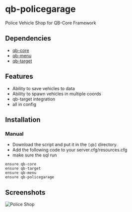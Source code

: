# qb-policegarage
Police Vehicle Shop for QB-Core Framework

## Dependencies
- [qb-core](https://github.com/qbcore-framework/qb-core)
- [qb-menu](https://github.com/qbcore-framework/qb-menu)
- [qb-target](https://github.com/BerkieBb/qb-target)

## Features
- Ability to save vehicles to data
- Ability to spawn vehicles in multiple coords
- qb-target integration
- all in config

## Installation

### Manual
- Download the script and put it in the `[qb]` directory.
- Add the following code to your server.cfg/resources.cfg
- make sure the sql run
```
ensure qb-core
ensure qb-target
ensure qb-menu
ensure qb-policegarage
```

## Screenshots
![Police Shop](https://user-images.githubusercontent.com/89742984/202778752-0a712ab0-0f45-44c7-aec9-4a4dbe03be73.png)

